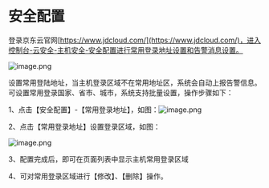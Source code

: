 # 安全配置

登录京东云官网[https://www.jdcloud.com/](https://www.jdcloud.com/)，进入控制台-云安全-主机安全-安全配置进行常用登录地址设置和告警消息设置。

![image.png](https://img1.jcloudcs.com/cms/58458218-4d45-4523-885d-d030b7a93a9b20180622093625.png) 

设置常用登陆地址，当主机登录区域不在常用地址区，系统会自动上报告警信息。可设置常用登录国家、省市、城市，系统支持批量设置，操作步骤如下：

1、点击【安全配置】-【常用登录地址】，如图：![image.png](https://img1.jcloudcs.com/cms/cf2f5360-9990-4063-a43a-d57ab3c5890220180622093809.png)

2、点击【常用登录地址】设置登录区域，如图：

![image.png](https://img1.jcloudcs.com/cms/743870d3-3c39-480a-b3ff-718910a2739b20180622094005.png)

3、配置完成后，即可在页面列表中显示主机常用登录区域

4、可对常用登录区域进行【修改】、【删除】操作。